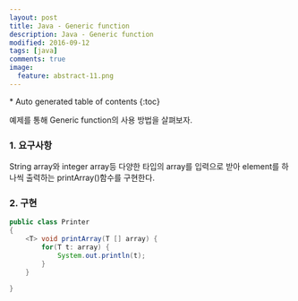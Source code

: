 ```yaml
---
layout: post
title: Java - Generic function
description: Java - Generic function
modified: 2016-09-12
tags: [java]
comments: true
image:
  feature: abstract-11.png
---
```


<section id="table-of-contents" class="toc">
<div id="drawer" markdown="1">
*  Auto generated table of contents
{:toc}
</div>
</section><!-- /#table-of-contents -->


예제를 통해 Generic function의 사용 방법을 살펴보자. 

### 1. 요구사항 

String array와 integer array등 다양한 타입의 array를 입력으로 받아 element를 하나씩 출력하는 printArray()함수를 구현한다. 


### 2. 구현


```java
public class Printer
{
    <T> void printArray(T [] array) {
        for(T t: array) {
            System.out.println(t);
        }
    }
 
}
```
